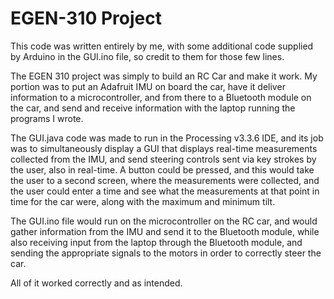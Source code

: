 # EGEN-310 Project

This code was written entirely by me, with some additional code supplied by Arduino in the GUI.ino file, so credit to them for those few lines.

The EGEN 310 project was simply to build an RC Car and make it work. My portion was to put an Adafruit IMU on board the car, have it deliver information to a microcontroller, and from there to a Bluetooth module on the car, and send and receive information with the laptop running the programs I wrote.

The GUI.java code was made to run in the Processing v3.3.6 IDE, and its job was to simultaneously display a GUI that displays real-time measurements collected from the IMU, and send steering controls sent via key strokes by the user, also in real-time. A button could be pressed, and this would take the user to a second screen, where the measurements were collected, and the user could enter a time and see what the measurements at that point in time for the car were, along with the maximum and minimum tilt.

The GUI.ino file would run on the microcontroller on the RC car, and would gather information from the IMU and send it to the Bluetooth module, while also receiving input from the laptop through the Bluetooth module, and sending the appropriate signals to the motors in order to correctly steer the car.

All of it worked correctly and as intended.
